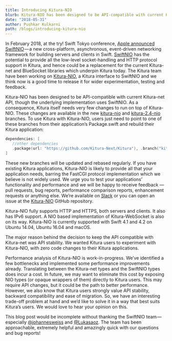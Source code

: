 ```yaml
---
title: Introducing Kitura-NIO
blurb: Kitura-NIO has been designed to be API-compatible with current Kitura-net API, though the underlying implementation uses SwiftNIO
date: "2018-05-31"
author: Pushkar Kulkarni
path: /blogs/introducing-kitura-nio
---
```


In February 2018, at the try! Swift Tokyo conference, [Apple announced SwiftNIO](https://www.youtube.com/watch?v=QJ3WG9kRLMo) — a new cross-platform, asynchronous, event-driven networking framework for building servers and clients in Swift. [SwiftNIO](https://github.com/apple/swift-nio) has the potential to provide all the low-level socket-handling and HTTP protocol support in Kitura, and hence could be a replacement for the current Kitura-net and BlueSocket libraries which underpin Kitura today. The Kitura team have been working on [Kitura-NIO](https://github.com/Kitura-Next/Kitura-NIO), a Kitura interface to SwiftNIO and we think now is a good time to release it for wider experimentation, testing and feedback.

Kitura-NIO has been designed to be API-compatible with current Kitura-net API, though the underlying implementation uses SwiftNIO. As a consequence, Kitura itself needs very few changes to run on top of Kitura-NIO. These changes are available in the new [kitura-nio](https://github.com/Kitura/Kitura/tree/kitura-nio) and [kitura-2.4-nio](https://github.com/Kitura/Kitura/tree/kitura-2.4-nio) branches. To use Kitura with Kitura-NIO, users just need to point to one of these branches from their application’s Package.swift and rebuild their Kitura application:

```swift
dependencies: [
   //other dependencies
   .package(url: "https://github.com/Kitura-Next/Kitura"), .branch("kitura-nio")),
]
```

These new branches will be updated and rebased regularly. If you have existing Kitura applications, Kitura-NIO is likely to provide all that your application needs, barring the FastCGI protocol implementation which we believe is not widely used. We urge you to test your applications’ functionality and performance and we will be happy to receive feedback — pull requests, bug reports, performance comparison reports, enhancement requests or anything else. We’re available on [Slack](http://swift-at-ibm-slack.mybluemix.net/?cm_sp=dw-bluemix-_-swift-_-devcenter&_ga=2.151948217.186671014.1570626561-1743126121.1570022962) or you can open an issue at the [Kitura-NIO](https://github.com/Kitura-Next/Kitura-NIO) GitHub repository.

Kitura-NIO fully supports HTTP and HTTPS, both servers and clients. It also has IPv6 support. A NIO based implementation of Kitura-WebSocket is also on its way. Kitura-NIO is currently supported with Swift 4.1 and 4.2 on Ubuntu 14.04, Ubuntu 16.04 and macOS.

The major reason behind the decision to keep the API compatible with Kitura-net was API stability. We wanted Kitura users to experiment with Kitura-NIO, with zero code changes to their Kitura applications.

Performance analysis of Kitura-NIO is work-in-progress. We’ve identified a few bottlenecks and implemented some performance improvements already. Translating between the Kitura-net types and the SwiftNIO types does incur a cost. In future, we may want to eliminate this cost by exposing NIO types (or opaque wrappers of them) directly to Kitura users. This may require API changes, but it could be the path to better performance. However, we also know that Kitura users strongly value API stability, backward compatibility and ease of migration. So, we have an interesting trade-off problem at hand and we’d like to solve it in a way that best suits Kitura’s users. We would love to hear your opinion on this.

This blog post would be incomplete without thanking the SwiftNIO team — especially [@johannesweiss](https://twitter.com/johannesweiss) and [@Lukasaoz](https://twitter.com/Lukasaoz). The team has been approachable, extremely helpful and amazingly quick with our questions and bug reports!
